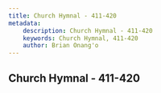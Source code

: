 ```yaml
---
title: Church Hymnal - 411-420
metadata:
    description: Church Hymnal - 411-420
    keywords: Church Hymnal, 411-420
    author: Brian Onang'o
---
```



## Church Hymnal - 411-420
  
